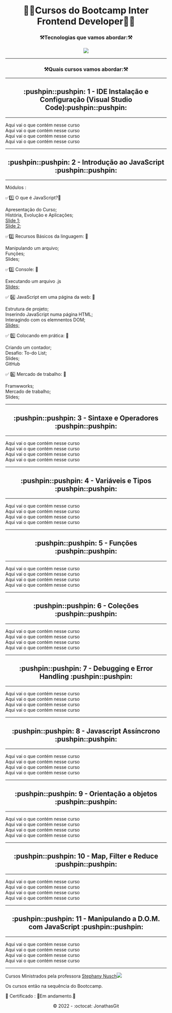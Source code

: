 <h1 align="center">🚀🚧Cursos do Bootcamp Inter Frontend Developer🚧🚀</h1>


 <h3 align="center">⚒️Tecnologias que vamos abordar:⚒️ </h3>
 
 <h3 align="center"><img src="https://img.shields.io/badge/JavaScript-F7DF1E?style=for-the-badge&logo=javascript&logoColor=black"></h3>
 <hr>
 

 <h3 align="center">⚒️Quais cursos vamos abordar:⚒️ </h3><hr>


<h2 align="center">:pushpin::pushpin: 1 - IDE Instalação e Configuração (Visual Studio Code):pushpin::pushpin:</h2> 

<hr>

Aqui vai o que contém nesse curso<br>
Aqui vai o que contém nesse curso<br>
Aqui vai o que contém nesse curso<br>
Aqui vai o que contém nesse curso<br><hr>


<h2 align="center"> :pushpin::pushpin: 2 - Introdução ao JavaScript :pushpin::pushpin:<br></h2><hr>


Módulos :<br>


✅:one: O que é JavaScript?:pushpin:<br>

Apresentação do Curso; <br>
História, Evolução e Aplicações;<br>
<a href="https://drive.google.com/file/d/1OewERdQ1_0xVRj_d04PCCBxOS2qRZmwe/view">Slide 1</a>; <br>
<a href="https://drive.google.com/file/d/18sCfJ8MVRShhbViehk79-4ca-lQQ4fqY/view">Slide 2</a>; <br>


✅:two: Recursos Básicos da linguagem: :pushpin: <br>

Manipulando um arquivo;<br>
Funções;<br>
Slides; <br>

✅:three: Console: :pushpin: <br>

Executando um arquivo .js <br>
<A href="https://drive.google.com/file/d/1OOkZSQhsVcassphzKP0LhecqvpRPXexO/view"> Slides;</a> <br>

✅ :four: JavaScript em uma página da web: :pushpin: <br>

Estrutura de projeto; <br>
Inserindo JavaScript numa página HTML; <br>
Interagindo com os elemnentos DOM; <br>
<a href="https://drive.google.com/file/d/1WIFDplD9a2rZdkeXRW1TggbL_HQRuNmH/view"> Slides;</a> <br>

✅ :five: Colocando em prática: :pushpin: <br>

Criando um contador; <br>
Desafio: To-do List; <br>
Slides;<br>
GitHub<br>

✅ :six: Mercado de trabalho: :pushpin: <br>

Framwworks; <br>
Mercado de trabalho; <br>
Slides; <br>


<hr>


<h2 align="center">:pushpin::pushpin: 3 - Sintaxe e Operadores :pushpin::pushpin: </h2><hr>

Aqui vai o que contém nesse curso<br>
Aqui vai o que contém nesse curso<br>
Aqui vai o que contém nesse curso<br>
Aqui vai o que contém nesse curso<br><hr>

<h2 align="center">:pushpin::pushpin: 4 - Variáveis e Tipos :pushpin::pushpin: </h2><hr>

Aqui vai o que contém nesse curso<br>
Aqui vai o que contém nesse curso<br>
Aqui vai o que contém nesse curso<br>
Aqui vai o que contém nesse curso<br><hr>


<h2 align="center">:pushpin::pushpin: 5 - Funções :pushpin::pushpin: </h2><hr>

Aqui vai o que contém nesse curso<br>
Aqui vai o que contém nesse curso<br>
Aqui vai o que contém nesse curso<br>
Aqui vai o que contém nesse curso<br><hr>


<h2 align="center">:pushpin::pushpin: 6 - Coleções :pushpin::pushpin: </h2><hr>

Aqui vai o que contém nesse curso<br>
Aqui vai o que contém nesse curso<br>
Aqui vai o que contém nesse curso<br>
Aqui vai o que contém nesse curso<br><hr>



<h2 align="center">:pushpin::pushpin: 7 - Debugging e Error Handling :pushpin::pushpin: </h2><hr>

Aqui vai o que contém nesse curso<br>
Aqui vai o que contém nesse curso<br>
Aqui vai o que contém nesse curso<br>
Aqui vai o que contém nesse curso<br><hr>


<h2 align="center">:pushpin::pushpin: 8 - Javascript Assíncrono :pushpin::pushpin: </h2><hr>

Aqui vai o que contém nesse curso<br>
Aqui vai o que contém nesse curso<br>
Aqui vai o que contém nesse curso<br>
Aqui vai o que contém nesse curso<br><hr>


<h2 align="center">:pushpin::pushpin: 9 - Orientação a objetos :pushpin::pushpin: </h2><hr>

Aqui vai o que contém nesse curso<br>
Aqui vai o que contém nesse curso<br>
Aqui vai o que contém nesse curso<br>
Aqui vai o que contém nesse curso<br><hr>


<h2 align="center">:pushpin::pushpin: 10 - Map, Filter e Reduce :pushpin::pushpin: </h2><hr>

Aqui vai o que contém nesse curso<br>
Aqui vai o que contém nesse curso<br>
Aqui vai o que contém nesse curso<br>
Aqui vai o que contém nesse curso<br><hr>


<h2 align="center">:pushpin::pushpin: 11 - Manipulando a D.O.M. com JavaScript :pushpin::pushpin:  </h2><hr>

Aqui vai o que contém nesse curso<br>
Aqui vai o que contém nesse curso<br>
Aqui vai o que contém nesse curso<br>
Aqui vai o que contém nesse curso<br><hr>



Cursos Ministrados pela professora <a href="https://github.com/stebsnusch">Stephany Nusch</a><img src="https://img.shields.io/badge/github-%23121011.svg?style=for-the-badge&logo=github&logoColor=white"><br>

Os cursos então na sequência do Bootccamp. <br>

🎯 Certificado : 🚧Em andamento.🚧

<p align="center">©️ 2022 - :octocat: JonathasGit </p>
